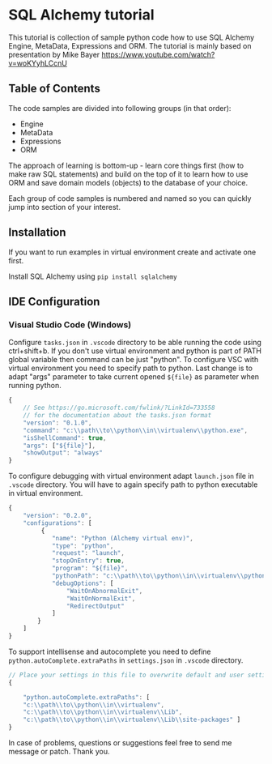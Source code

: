 # SQL Alchemy tutorial
This tutorial is collection of sample python code how to use SQL Alchemy Engine, MetaData, Expressions and ORM.
The tutorial is mainly based on presentation by Mike Bayer https://www.youtube.com/watch?v=woKYyhLCcnU

## Table of Contents
The code samples are divided into following groups (in that order):
 - Engine
 - MetaData
 - Expressions
 - ORM

The approach of learning is bottom-up - learn core things first (how to make raw SQL statements) 
and build on the top of it to learn how to use ORM and save domain models (objects) to the database of your choice.

Each group of code samples is numbered and named so you can quickly jump into section of your interest.

## Installation
If you want to run examples in virtual environment create and activate one first.

Install SQL Alchemy using `pip install sqlalchemy`

## IDE Configuration

### Visual Studio Code (Windows)
Configure `tasks.json` in `.vscode` directory to be able running the code using ctrl+shift+b.
If you don't use virtual environment and python is part of PATH global variable then command can be just "python".
To configure VSC with virtual environment you need to specify path to python.
Last change is to adapt "args" parameter to take current opened `${file}` as parameter when running python.

```javascript
{
    // See https://go.microsoft.com/fwlink/?LinkId=733558
    // for the documentation about the tasks.json format
    "version": "0.1.0",
    "command": "c:\\path\\to\\python\\in\\virtualenv\\python.exe",
    "isShellCommand": true,
    "args": ["${file}"],
    "showOutput": "always"
}
```

To configure debugging with virtual environment adapt `launch.json` file in `.vscode` directory.
You will have to again specify path to python executable in virtual environment.

```javascript
{
    "version": "0.2.0",
    "configurations": [
         {
            "name": "Python (Alchemy virtual env)",
            "type": "python",
            "request": "launch",
            "stopOnEntry": true,
            "program": "${file}",
            "pythonPath": "c:\\path\\to\\python\\in\\virtualenv\\python.exe",
            "debugOptions": [
                "WaitOnAbnormalExit",
                "WaitOnNormalExit",
                "RedirectOutput"
            ]
        }
    ]
}
```

To support intellisense and autocomplete you need to define `python.autoComplete.extraPaths` in `settings.json` in `.vscode` directory.

```javascript
// Place your settings in this file to overwrite default and user settings.
{

    "python.autoComplete.extraPaths": [
    "c:\\path\\to\\python\\in\\virtualenv",
    "c:\\path\\to\\python\\in\\virtualenv\\Lib",
    "c:\\path\\to\\python\\in\\virtualenv\\Lib\\site-packages" ]
}
```

In case of problems, questions or suggestions feel free to send me message or patch. Thank you.